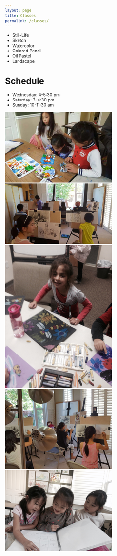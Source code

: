 ```yaml
---
layout: page
title: Classes
permalink: /classes/
---
```


* Still-Life
* Sketch
* Watercolor
* Colored Pencil
* Oil Pastel
* Landscape

# Schedule
* Wednesday: 4-5:30 pm
* Saturday: 3-4:30 pm
* Sunday: 10-11:30 am

<img src="/assets/images/student_life/IMG_4585.JPG" width="350"> <img
src="/assets/images/student_life/IMG_4601.JPG" width="350">
<img src="/assets/images/student_life/studentart1.JPG" width="350">
<img src="/assets/images/student_life/IMG_4606.JPG" width="350">
<img src="/assets/images/student_life/studentart3.JPG" width="350">
